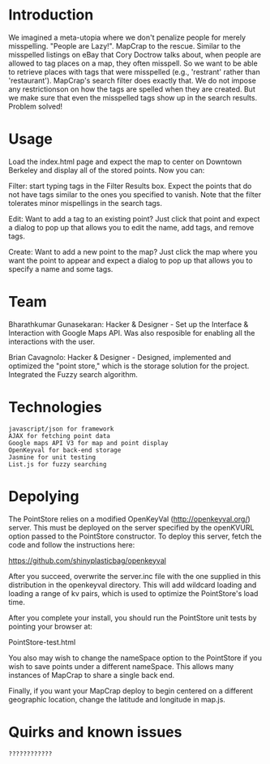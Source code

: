 Introduction
============

We imagined a meta-utopia where we don't penalize people for merely
misspelling. "People are Lazy!". MapCrap to the rescue.  Similar to the
misspelled listings on eBay that Cory Doctrow talks about, when people are
allowed to tag places on a map, they often misspell.  So we want to be able to
retrieve places with tags that were misspelled (e.g., 'restrant' rather than
'restaurant').  MapCrap's search filter does exactly that. We do not impose any
restrictionson on how the tags are spelled when they are created.  But we make
sure that even the misspelled tags show up in the search results.  Problem
solved!

Usage
=====

Load the index.html page and expect the map to center on Downtown Berkeley and
display all of the stored points.  Now you can:

Filter: start typing tags in the Filter Results box.  Expect the points that do
not have tags similar to the ones you specified to vanish.  Note that the
filter tolerates minor mispellings in the search tags.

Edit: Want to add a tag to an existing point?  Just click that point and expect
a dialog to pop up that allows you to edit the name, add tags, and remove tags.

Create: Want to add a new point to the map?  Just click the map where you want
the point to appear and expect a dialog to pop up that allows you to specify a
name and some tags.

Team
====

Bharathkumar Gunasekaran: Hacker & Designer - Set up the Interface &
Interaction with Google Maps API. Was also resposible for enabling all the
interactions with the user.

Brian Cavagnolo: Hacker & Designer - Designed, implemented and optimized the
"point store," which is the storage solution for the project. Integrated the
Fuzzy search algorithm.

Technologies
============
	javascript/json for framework
	AJAX for fetching point data
	Google maps API V3 for map and point display
	OpenKeyval for back-end storage
    Jasmine for unit testing
    List.js for fuzzy searching

Depolying
=========

The PointStore relies on a modified OpenKeyVal (http://openkeyval.org/) server.
This must be deployed on the server specified by the openKVURL option passed to
the PointStore constructor.  To deploy this server, fetch the code and follow
the instructions here:

https://github.com/shinyplasticbag/openkeyval

After you succeed, overwrite the server.inc file with the one supplied in this
distribution in the openkeyval directory.  This will add wildcard loading and
loading a range of kv pairs, which is used to optimize the PointStore's load
time.

After you complete your install, you should run the PointStore unit tests by
pointing your browser at:

PointStore-test.html

You also may wish to change the nameSpace option to the PointStore if you wish
to save points under a different nameSpace.  This allows many instances of
MapCrap to share a single back end.

Finally, if you want your MapCrap deploy to begin centered on a different
geographic location, change the latitude and longitude in map.js.

Quirks and known issues
=======================
	????????????
	

	
	

